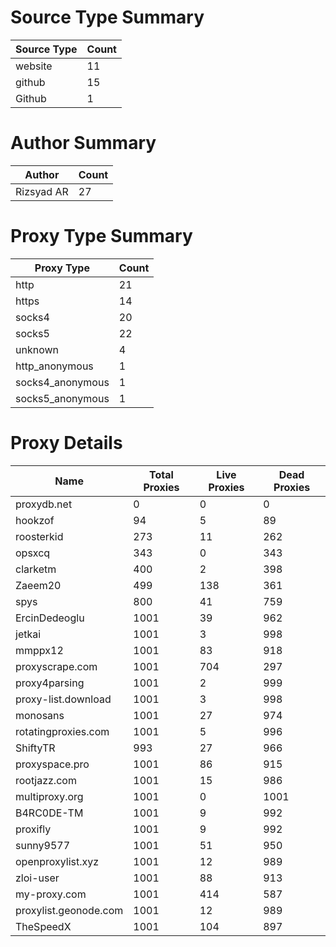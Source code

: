 # Source Type Summary

| Source Type | Count |
|-------------|-------|
| website | 11 |
| github | 15 |
| Github | 1 |


# Author Summary

| Author | Count |
|--------|-------|
| Rizsyad AR | 27 |


# Proxy Type Summary

| Proxy Type | Count |
|------------|-------|
| http | 21 |
| https | 14 |
| socks4 | 20 |
| socks5 | 22 |
| unknown | 4 |
| http_anonymous | 1 |
| socks4_anonymous | 1 |
| socks5_anonymous | 1 |


# Proxy Details

| Name | Total Proxies | Live Proxies | Dead Proxies |
|------|---------------|--------------|---------------|
| proxydb.net | 0 | 0 | 0 |
| hookzof | 94 | 5 | 89 |
| roosterkid | 273 | 11 | 262 |
| opsxcq | 343 | 0 | 343 |
| clarketm | 400 | 2 | 398 |
| Zaeem20 | 499 | 138 | 361 |
| spys | 800 | 41 | 759 |
| ErcinDedeoglu | 1001 | 39 | 962 |
| jetkai | 1001 | 3 | 998 |
| mmppx12 | 1001 | 83 | 918 |
| proxyscrape.com | 1001 | 704 | 297 |
| proxy4parsing | 1001 | 2 | 999 |
| proxy-list.download | 1001 | 3 | 998 |
| monosans | 1001 | 27 | 974 |
| rotatingproxies.com | 1001 | 5 | 996 |
| ShiftyTR | 993 | 27 | 966 |
| proxyspace.pro | 1001 | 86 | 915 |
| rootjazz.com | 1001 | 15 | 986 |
| multiproxy.org | 1001 | 0 | 1001 |
| B4RC0DE-TM | 1001 | 9 | 992 |
| proxifly | 1001 | 9 | 992 |
| sunny9577 | 1001 | 51 | 950 |
| openproxylist.xyz | 1001 | 12 | 989 |
| zloi-user | 1001 | 88 | 913 |
| my-proxy.com | 1001 | 414 | 587 |
| proxylist.geonode.com | 1001 | 12 | 989 |
| TheSpeedX | 1001 | 104 | 897 |
